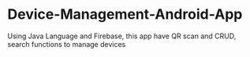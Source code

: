# Device-Management-Android-App
Using Java Language and Firebase, this app have QR scan and CRUD, search functions to manage devices
